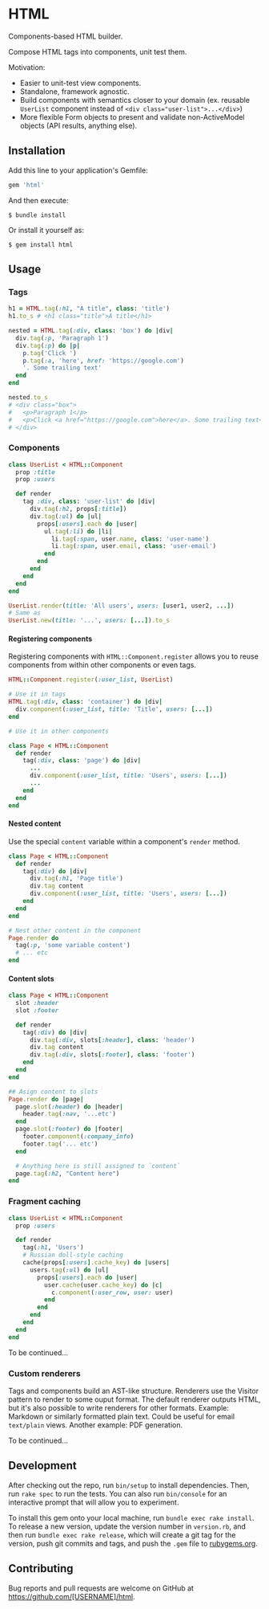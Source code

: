 # HTML

Components-based HTML builder.

Compose HTML tags into components, unit test them.

Motivation:

* Easier to unit-test view components.
* Standalone, framework agnostic.
* Build components with semantics closer to your domain (ex. reusable `UserList` component instead of `<div class="user-list">...</div>`)
* More flexible Form objects to present and validate non-ActiveModel objects (API results, anything else).

## Installation

Add this line to your application's Gemfile:

```ruby
gem 'html'
```

And then execute:

    $ bundle install

Or install it yourself as:

    $ gem install html

## Usage

### Tags

```ruby
h1 = HTML.tag(:h1, "A title", class: 'title')
h1.to_s # <h1 class="title">A title</h1>

nested = HTML.tag(:div, class: 'box') do |div|
  div.tag(:p, 'Paragraph 1')
  div.tag(:p) do |p|
    p.tag('Click ')
    p.tag(:a, 'here', href: 'https://google.com')
    '. Some trailing text'
  end
end

nested.to_s
# <div class="box">
#   <p>Paragraph 1</p>
#   <p>Click <a href="https://google.com">here</a>. Some trailing text</p>
# </div>
```

### Components

```ruby
class UserList < HTML::Component
  prop :title
  prop :users

  def render
    tag :div, class: 'user-list' do |div|
      div.tag(:h2, props[:title])
      div.tag(:ul) do |ul|
        props[:users].each do |user|
          ul.tag(:li) do |li|
            li.tag(:span, user.name, class: 'user-name')
            li.tag(:span, user.email, class: 'user-email')
          end
        end
      end
    end
  end
end

UserList.render(title: 'All users', users: [user1, user2, ...])
# Same as
UserList.new(title: '...', users: [...]).to_s
```

#### Registering components

Registering components with `HTML::Component.register` allows you to reuse components from within other components or even tags.

```ruby
HTML::Component.register(:user_list, UserList)

# Use it in tags
HTML.tag(:div, class: 'container') do |div|
  div.component(:user_list, title: 'Title', users: [...])
end

# Use it in other components

class Page < HTML::Component
  def render
    tag(:div, class: 'page') do |div|
      ...
      div.component(:user_list, title: 'Users', users: [...])
      ...
    end
  end
end
```

#### Nested content

Use the special `content` variable within a component's `render` method.

```ruby
class Page < HTML::Component
  def render
    tag(:div) do |div|
      div.tag(:h1, 'Page title')
      div.tag content
      div.component(:user_list, title: 'Users', users: [...])
    end
  end
end

# Nest other content in the component
Page.render do
  tag(:p, 'some variable content')
  # ... etc
end
```

#### Content slots

```ruby
class Page < HTML::Component
  slot :header
  slot :footer

  def render
    tag(:div) do |div|
      div.tag(:div, slots[:header], class: 'header')
      div.tag content
      div.tag(:div, slots[:footer], class: 'footer')
    end
  end
end

## Asign content to slots
Page.render do |page|
  page.slot(:header) do |header|
    header.tag(:nav, '...etc')
  end
  page.slot(:footer) do |footer|
    footer.component(:company_info)
    footer.tag('... etc')
  end

  # Anything here is still assigned to `content`
  page.tag(:h2, "Content here")
end
```

### Fragment caching

```ruby
class UserList < HTML::Component
  prop :users

  def render
    tag(:h1, 'Users')
    # Russian doll-style caching
    cache(props[:users].cache_key) do |users|
      users.tag(:ul) do |ul|
        props[:users].each do |user|
          user.cache(user.cache_key) do |c|
            c.component(:user_row, user: user)
          end
        end
      end
    end
  end
end
```

To be continued...

### Custom renderers

Tags and components build an AST-like structure. Renderers use the Visitor pattern to render to some ouput format.
The default renderer outputs HTML, but it's also possible to write renderers for other formats. Example: Markdown or similarly formatted plain text. Could be useful for email `text/plain` views. Another example: PDF generation.

To be continued...

## Development

After checking out the repo, run `bin/setup` to install dependencies. Then, run `rake spec` to run the tests. You can also run `bin/console` for an interactive prompt that will allow you to experiment.

To install this gem onto your local machine, run `bundle exec rake install`. To release a new version, update the version number in `version.rb`, and then run `bundle exec rake release`, which will create a git tag for the version, push git commits and tags, and push the `.gem` file to [rubygems.org](https://rubygems.org).

## Contributing

Bug reports and pull requests are welcome on GitHub at https://github.com/[USERNAME]/html.

